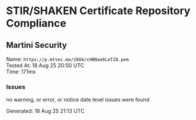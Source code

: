 # STIR/SHAKEN Certificate Repository Compliance

## Martini Security

Name: `https://p.mtsec.me/2884/cHBNae6LeTZ8.pem`\
Tested At: 18 Aug 25 20:50 UTC\
Time: 171ms

### Issues

no warning, or error, or notice date level issues were found

Generated: 18 Aug 25 21:13 UTC